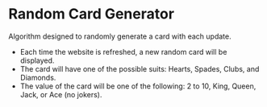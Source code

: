 
# Random Card Generator

Algorithm designed to randomly generate a card with each update.

- Each time the website is refreshed, a new random card will be displayed.
- The card will have one of the possible suits: Hearts, Spades, Clubs, and Diamonds.
- The value of the card will be one of the following: 2 to 10, King, Queen, Jack, or Ace (no jokers).






